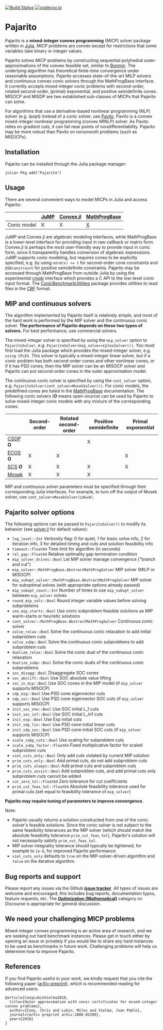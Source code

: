 [![Build Status](https://travis-ci.org/JuliaOpt/Pajarito.jl.svg?branch=master)](https://travis-ci.org/JuliaOpt/Pajarito.jl) [![codecov.io](https://codecov.io/github/JuliaOpt/Pajarito.jl/coverage.svg?branch=master)](https://codecov.io/github/JuliaOpt/Pajarito.jl?branch=master)

# Pajarito

Pajarito is a **mixed-integer convex programming** (MICP) solver package written in [Julia](http://julialang.org/). MICP problems are convex except for restrictions that some variables take binary or integer values.

Pajarito solves MICP problems by constructing sequential polyhedral outer-approximations of the convex feasible set, similar to [Bonmin](https://projects.coin-or.org/Bonmin). The underlying algorithm has theoretical finite-time convergence under reasonable assumptions. Pajarito accesses state-of-the-art MILP solvers and continuous convex conic solvers through the MathProgBase interface. It currently accepts mixed-integer conic problems with second-order, rotated second-order, (primal) exponential, and positive semidefinite cones. MISOCP and MISDP are two established sub-classes of MICPs that Pajarito can solve.

For algorithms that use a derivative-based nonlinear programming (NLP) solver (e.g. Ipopt) instead of a conic solver, use [Pavito](https://github.com/JuliaOpt/Pavito.jl). Pavito is a convex mixed-integer nonlinear programming (convex MINLP) solver. As Pavito relies on gradient cuts, it can fail near points of nondifferentiability. Pajarito may be more robust than Pavito on nonsmooth problems (such as MISOCPs).

## Installation

Pajarito can be installed through the Julia package manager:
```
julia> Pkg.add("Pajarito")
```

## Usage

There are several convenient ways to model MICPs in Julia and access Pajarito:

|             | [JuMP][JuMP-url]  | [Convex.jl][convex-url]  | [MathProgBase][mpb-url]  |
|-------------|-------------------|--------------------------|--------------------------|
| Conic model | X                 | X                        | [X][mpb-conic-url]       |

[mpb-conic-url]: http://mathprogbasejl.readthedocs.io/en/latest/conic.html
[JuMP-url]: https://github.com/JuliaOpt/JuMP.jl
[convex-url]: https://github.com/JuliaOpt/Convex.jl
[mpb-url]: https://github.com/JuliaOpt/MathProgBase.jl

JuMP and Convex.jl are algebraic modeling interfaces, while MathProgBase is a lower-level interface for providing input in raw callback or matrix form. Convex.jl is perhaps the most user-friendly way to provide input in conic form, since it transparently handles conversion of algebraic expressions. JuMP supports conic modeling, but requires cones to be explicitly specified, e.g. by using `norm(x) <= t` for second-order cone constraints and `@SDconstraint` for positive semidefinite constraints. Pajarito may be accessed through MathProgBase from outside Julia by using the experimental [cmpb](https://github.com/mlubin/cmpb) interface which provides a C API to the low-level conic input format. The [ConicBenchmarkUtilities](https://github.com/mlubin/ConicBenchmarkUtilities.jl) package provides utilities to read files in the [CBF](http://cblib.zib.de/) format.

## MIP and continuous solvers

The algorithm implemented by Pajarito itself is relatively simple, and most of the hard work is performed by the MIP solver and the continuous conic solver. **The performance of Pajarito depends on these two types of solvers.** For best performance, use commercial solvers.

The mixed-integer solver is specified by using the `mip_solver` option to `PajaritoSolver`, e.g. `PajaritoSolver(mip_solver=CplexSolver())`. You must first load the Julia package which provides the mixed-integer solver, e.g. `using CPLEX`. This solver is typically a mixed-integer linear solver, but if a conic problem has both second-order cones and other nonlinear cones, or if it has PSD cones, then the MIP solver can be an MISOCP solver and Pajarito can put second-order cones in the outer approximation model.

The continuous conic solver is specified by using the `cont_solver` option, e.g. `PajaritoSolver(cont_solver=MosekSolver())`. For conic models, the predefined cones are listed in the [MathProgBase](http://mathprogbasejl.readthedocs.io/en/latest/conic.html) documentation. The following conic solvers (**O** means open-source) can be used by Pajarito to solve mixed-integer conic models with any mixture of the corresponding cones:

|                        | Second-order | Rotated second-order | Positive semidefinite | Primal exponential |
|------------------------|--------------|----------------------|-----------------------|--------------------|
| [CSDP][csdp-url] **O** |              |                      | X                     |                    |
| [ECOS][ecos-url] **O** | X            | X                    |                       | X                  |
| [SCS][scs-url] **O**   | X            | X                    | X                     | X                  |
| [Mosek][mosek-url]     | X            | X                    | X                     |                    |

[csdp-url]: https://github.com/JuliaOpt/CSDP.jl
[ecos-url]: https://github.com/JuliaOpt/ECOS.jl
[mosek-url]: https://github.com/JuliaOpt/Mosek.jl
[scs-url]: https://github.com/JuliaOpt/SCS.jl

MIP and continuous solver parameters must be specified through their corresponding Julia interfaces. For example, to turn off the output of Mosek solver, use `cont_solver=MosekSolver(LOG=0)`.

## Pajarito solver options

The following options can be passed to `PajaritoSolver()` to modify its behavior (see [solver.jl](https://github.com/mlubin/Pajarito.jl/blob/master/src/solver.jl) for default values):

  * `log_level::Int` Verbosity flag: 0 for quiet, 1 for basic solve info, 2 for iteration info, 3 for detailed timing and cuts and solution feasibility info
  * `timeout::Float64` Time limit for algorithm (in seconds)
  * `rel_gap::Float64` Relative optimality gap termination condition
  * `mip_solver_drives::Bool` Let MIP solver manage convergence ("branch and cut")
  * `mip_solver::MathProgBase.AbstractMathProgSolver` MIP solver (MILP or MISOCP)
  * `mip_subopt_solver::MathProgBase.AbstractMathProgSolver` MIP solver for suboptimal solves (with appropriate options already passed)
  * `mip_subopt_count::Int` Number of times to use `mip_subopt_solver` between `mip_solver` solves
  * `round_mip_sols::Bool` Round integer variable values before solving subproblems
  * `use_mip_starts::Bool` Use conic subproblem feasible solutions as MIP warm-starts or heuristic solutions
  * `cont_solver::MathProgBase.AbstractMathProgSolver` Continuous conic solver
  * `solve_relax::Bool` Solve the continuous conic relaxation to add initial subproblem cuts
  * `solve_subp::Bool` Solve the continuous conic subproblems to add subproblem cuts
  * `dualize_relax::Bool` Solve the conic dual of the continuous conic relaxation
  * `dualize_subp::Bool` Solve the conic duals of the continuous conic subproblems
  * `soc_disagg::Bool` Disaggregate SOC cones
  * `soc_abslift::Bool` Use SOC absolute value lifting
  * `soc_in_mip::Bool` Use SOC cones in the MIP model (if `mip_solver` supports MISOCP)
  * `sdp_eig::Bool` Use PSD cone eigenvector cuts
  * `sdp_soc::Bool` Use PSD cone eigenvector SOC cuts (if `mip_solver` supports MISOCP)
  * `init_soc_one::Bool` Use SOC initial L_1 cuts
  * `init_soc_inf::Bool` Use SOC initial L_inf cuts
  * `init_exp::Bool` Use Exp initial cuts
  * `init_sdp_lin::Bool` Use PSD cone initial linear cuts
  * `init_sdp_soc::Bool` Use PSD cone initial SOC cuts (if `mip_solver` supports MISOCP)
  * `scale_subp_cuts::Bool` Use scaling for subproblem cuts
  * `scale_subp_factor::Float64` Fixed multiplicative factor for scaled subproblem cuts
  * `viol_cuts_only::Bool` Only add cuts violated by current MIP solution
  * `prim_cuts_only::Bool` Add primal cuts, do not add subproblem cuts
  * `prim_cuts_always::Bool` Add primal cuts and subproblem cuts
  * `prim_cuts_assist::Bool` Add subproblem cuts, and add primal cuts only subproblem cuts cannot be added
  * `cut_zero_tol::Float64` Zero tolerance for cut coefficients
  * `prim_cut_feas_tol::Float64` Absolute feasibility tolerance used for primal cuts (set equal to feasibility tolerance of `mip_solver`)

**Pajarito may require tuning of parameters to improve convergence.**

Note:
  * Pajarito usually returns a solution constructed from one of the conic solver's feasible solutions. Since the conic solver is not subject to the same feasibility tolerances as the MIP solver (which should match the absolute feasibility tolerance `prim_cut_feas_tol`), Pajarito's solution will not necessarily satisfy `prim_cut_feas_tol`.
  * MIP solver integrality tolerance should typically be tightened, for example to `1e-8`, for improved Pajarito performance.
  * `viol_cuts_only` defaults to `true` on the MIP-solver-driven algorithm and `false` on the iterative algorithm.

## Bug reports and support

Please report any issues via the Github **[issue tracker]**. All types of issues are welcome and encouraged; this includes bug reports, documentation typos, feature requests, etc. The **[Optimization (Mathematical)]** category on Discourse is appropriate for general discussion.

[issue tracker]: https://github.com/mlubin/Pajarito.jl/issues
[Optimization (Mathematical)]: https://discourse.julialang.org/c/domain/opt

## We need your challenging MICP problems

Mixed-integer convex programming is an active area of research, and we are seeking out hard benchmark instances. Please get in touch either by opening an issue or privately if you would like to share any hard instances to be used as benchmarks in future work. Challenging problems will help us determine how to improve Pajarito.

## References

If you find Pajarito useful in your work, we kindly request that you cite the following paper ([arXiv preprint](http://arxiv.org/abs/1808.05290)), which is recommended reading for advanced users:

    @article{CoeyLubinVielma2018,
      title={Outer approximation with conic certificates for mixed-integer convex problems},
      author={Coey, Chris and Lubin, Miles and Vielma, Juan Pablo},
      journal={arXiv preprint arXiv:1808.05290},
      year={2018}
    }
